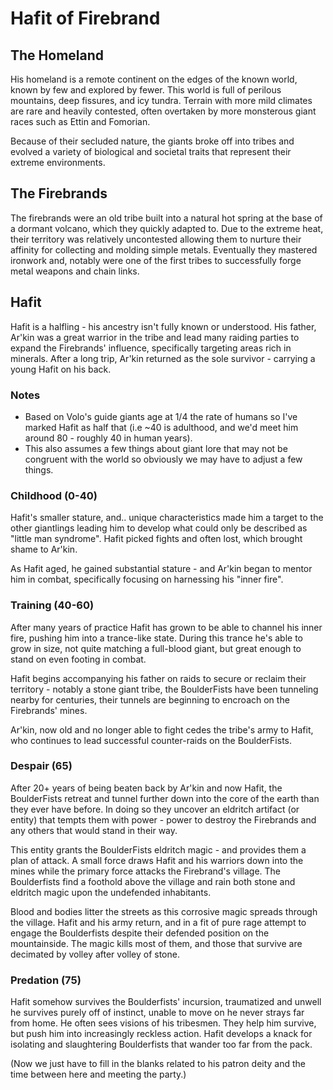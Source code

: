 # Hafit of Firebrand

## The Homeland
His homeland is a remote continent on the edges of the known world, known by few and explored by fewer. This world is full of perilous mountains, deep fissures, and icy tundra. Terrain with more mild climates are rare and heavily contested, often overtaken by more monsterous giant races such as Ettin and Fomorian.

Because of their secluded nature, the giants broke off into tribes and evolved a variety of biological and societal traits that represent their extreme environments.

## The Firebrands
The firebrands were an old tribe built into a natural hot spring at the base of a dormant volcano, which they quickly adapted to. Due to the extreme heat, their territory was relatively uncontested allowing them to nurture their affinity for collecting and molding simple metals. Eventually they mastered ironwork and, notably were one of the first tribes to successfully forge metal weapons and chain links.

## Hafit
Hafit is a halfling - his ancestry isn't fully known or understood. His father, Ar'kin was a great warrior in the tribe and lead many raiding parties to expand the Firebrands' influence, specifically targeting areas rich in minerals. After a long trip, Ar'kin returned as the sole survivor - carrying a young Hafit on his back.

### Notes
- Based on Volo's guide giants age at 1/4 the rate of humans so I've marked Hafit as half that (i.e ~40 is adulthood, and we'd meet him around 80 - roughly 40 in human years).
- This also assumes a few things about giant lore that may not be congruent with the world so obviously we may have to adjust a few things.

### Childhood (0-40)
Hafit's smaller stature, and.. unique characteristics made him a target to the other giantlings leading him to develop what could only be described as "little man syndrome". Hafit picked fights and often lost, which brought shame to Ar'kin.

As Hafit aged, he gained substantial stature - and Ar'kin began to mentor him in combat, specifically focusing on harnessing his "inner fire".

### Training (40-60)
After many years of practice Hafit has grown to be able to channel his inner fire, pushing him into a trance-like state. During this trance he's able to grow in size, not quite matching a full-blood giant, but great enough to stand on even footing in combat.

Hafit begins accompanying his father on raids to secure or reclaim their territory - notably a stone giant tribe, the BoulderFists have been tunneling nearby for centuries, their tunnels are beginning to encroach on the Firebrands' mines. 

Ar'kin, now old and no longer able to fight cedes the tribe's army to Hafit, who continues to lead successful counter-raids on the BoulderFists.

### Despair (65)
After 20+ years of being beaten back by Ar'kin and now Hafit, the BoulderFists retreat and tunnel further down into the core of the earth than they ever have before. In doing so they uncover an eldritch artifact (or entity) that tempts them with power - power to destroy the Firebrands and any others that would stand in their way.

This entity grants the BoulderFists eldritch magic - and provides them a plan of attack. A small force draws Hafit and his warriors down into the mines while the primary force attacks the Firebrand's village. The Boulderfists find a foothold above the village and rain both stone and eldritch magic upon the undefended inhabitants.

Blood and bodies litter the streets as this corrosive magic spreads through the village. Hafit and his army return, and in a fit of pure rage attempt to engage the Boulderfists despite their defended position on the mountainside. The magic kills most of them, and those that survive are decimated by volley after volley of stone.

### Predation (75)
Hafit somehow survives the Boulderfists' incursion, traumatized and unwell he survives purely off of instinct, unable to move on he never strays far from home. He often sees visions of his tribesmen. They help him survive, but push him into increasingly reckless action. Hafit develops a knack for isolating and slaughtering Boulderfists that wander too far from the pack.

(Now we just have to fill in the blanks related to his patron deity and the time between here and meeting the party.)
